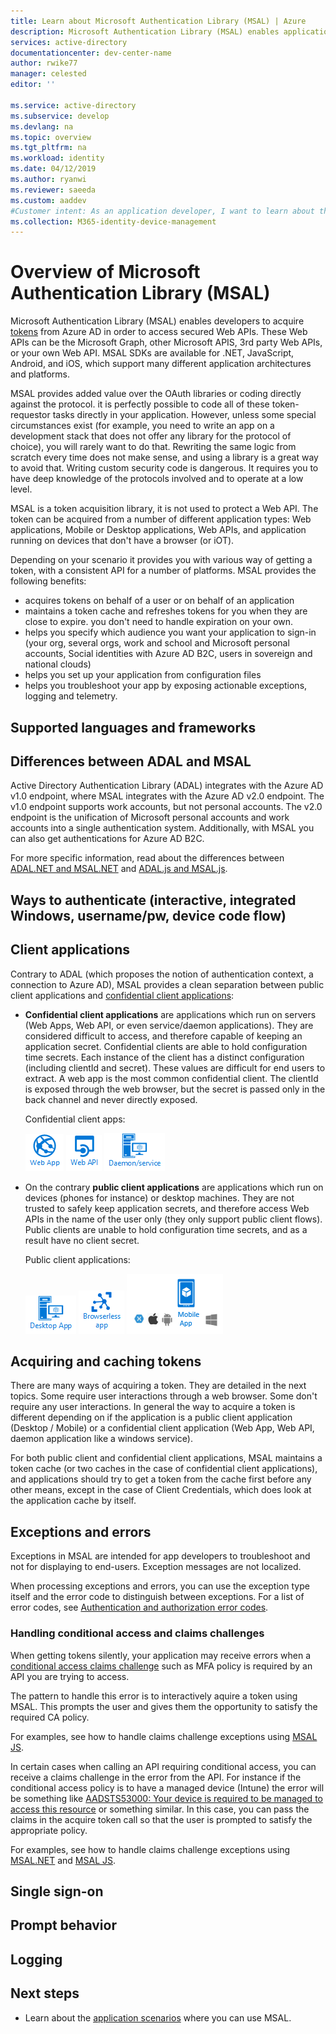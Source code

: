 ```yaml
---
title: Learn about Microsoft Authentication Library (MSAL) | Azure
description: Microsoft Authentication Library (MSAL) enables application developers to acquire tokens in order to call secured Web APIs. These Web APIs can be the Microsoft Graph, other Microsoft APIS, third party Web APIs, or your own Web API. MSAL supports multiple application architectures and platforms.
services: active-directory
documentationcenter: dev-center-name
author: rwike77
manager: celested
editor: ''

ms.service: active-directory
ms.subservice: develop
ms.devlang: na
ms.topic: overview
ms.tgt_pltfrm: na
ms.workload: identity
ms.date: 04/12/2019
ms.author: ryanwi
ms.reviewer: saeeda
ms.custom: aaddev
#Customer intent: As an application developer, I want to learn about the Microsoft Authentication Library so I can decide if this platform meets my application development needs and requirements.
ms.collection: M365-identity-device-management
---
```


# Overview of Microsoft Authentication Library (MSAL)
Microsoft Authentication Library (MSAL) enables developers to acquire [tokens](active-directory-dev-glossary.md#security-token) from Azure AD in order to access secured Web APIs. These Web APIs can be the Microsoft Graph, other Microsoft APIS, 3rd party Web APIs, or your own Web API. MSAL SDKs are available for .NET, JavaScript, Android, and iOS, which support many different application architectures and platforms.

MSAL provides added value over the OAuth libraries or coding directly against the protocol. it is perfectly possible to code all of these token-requestor tasks directly in your application.   However, unless some special circumstances exist (for example, you need to write an app on a development stack that does not offer any library for the protocol of choice), you will rarely want to do that.  Rewriting the same logic from scratch every time does not make sense, and using a library is a great way to avoid that.  Writing custom security code is dangerous. It requires you to have deep knowledge of the protocols involved and to operate at a low level.

MSAL is a token acquisition library, it is not used to protect a Web API. The token can be acquired from a number of different application types: Web applications, Mobile or Desktop applications, Web APIs, and application running on devices that don't have a browser (or iOT). 

Depending on your scenario it provides you with various way of getting a token, with a consistent API for a number of platforms. MSAL provides the following benefits:

* acquires tokens on behalf of a user or on behalf of an application
* maintains a token cache and refreshes tokens for you when they are close to expire. you don't need to handle expiration on your own.
* helps you specify which audience you want your application to sign-in (your org, several orgs, work and school and Microsoft personal accounts, Social identities with Azure AD B2C, users in sovereign and national clouds)
* helps you set up your application from configuration files
* helps you troubleshoot your app by exposing actionable exceptions, logging and telemetry.

## Supported languages and frameworks

## Differences between ADAL and MSAL
Active Directory Authentication Library (ADAL) integrates with the Azure AD v1.0 endpoint, where MSAL integrates with the Azure AD v2.0 endpoint. The v1.0 endpoint supports work accounts, but not personal accounts. The v2.0 endpoint is the unification of Microsoft personal accounts and work accounts into a single authentication system. Additionally, with MSAL you can also get authentications for Azure AD B2C.

For more specific information, read about the differences between [ADAL.NET and MSAL.NET](msal-compare-msaldotnet-and-adaldotnet.md) and [ADAL.js and MSAL.js](msal-compare-msaljs-and-adaljs.md).

## Ways to authenticate (interactive, integrated Windows, username/pw, device code flow)

## Client applications
Contrary to ADAL (which proposes the notion of authentication context, a connection to Azure AD), MSAL provides a clean separation between public client applications and [confidential client applications](https://tools.ietf.org/html/rfc6749):

* **Confidential client applications** are applications which run on servers (Web Apps, Web API, or even service/daemon applications). They are considered difficult to access, and therefore capable of keeping an application secret. Confidential clients are able to hold configuration time secrets. Each instance of the client has a distinct configuration (including clientId and secret). These values are difficult for end users to extract. A web app is the most common confidential client. The clientId is exposed through the web browser, but the secret is passed only in the back channel and never directly exposed. 

   Confidential client apps:

   ![image](./media/msal-overview/WebApp.png) ![image](./media/msal-overview/WebAPI.png) ![image](./media/msal-overview/DaemonService.png)

* On the contrary **public client applications** are applications which run on devices (phones for instance) or desktop machines. They are not trusted to safely keep application secrets, and therefore access Web APIs in the name of the user only (they only support public client flows). Public clients are unable to hold configuration time secrets, and as a result have no client secret.

  Public client applications:

  ![image](./media/msal-overview/DesktopApp.png)  ![image](./media/msal-overview/BrowserlessApp.png)
  ![image](./media/msal-overview/MobileApp.png)

## Acquiring and caching tokens
There are many ways of acquiring a token. They are detailed in the next topics. Some require user interactions through a web browser. Some don't require any user interactions. In general the way to acquire a token is different depending on if the application is a public client application (Desktop / Mobile) or a confidential client application (Web App, Web API, daemon application like a windows service).

For both public client and confidential client applications, MSAL maintains a token cache (or two caches in the case of confidential client applications), and applications should try to get a token from the cache first before any other means, except in the case of Client Credentials, which does look at the application cache by itself.

## Exceptions and errors
Exceptions in MSAL are intended for app developers to troubleshoot and not for displaying to end-users. Exception messages are not localized.

When processing exceptions and errors, you can use the exception type itself and the error code to distinguish between exceptions.  For a list of error codes, see [Authentication and authorization error codes](reference-aadsts-error-codes.md).

### Handling conditional access and claims challenges
When getting tokens silently, your application may receive errors when a [conditional access claims challenge](conditional-access-dev-guide.md#scenario-single-page-app-spa-using-adaljs) such as MFA policy is required by an API you are trying to access.

The pattern to handle this error is to interactively aquire a token using MSAL. This prompts the user and gives them the opportunity to satisfy the required CA policy.

For examples, see how to handle claims challenge exceptions using [MSAL JS](msaljs-handle-conditional-access.md).

In certain cases when calling an API requiring conditional access, you can receive a claims challenge in the error from the API. For instance if the conditional access policy is to have a managed device (Intune) the error will be something like [AADSTS53000: Your device is required to be managed to access this resource](reference-aadsts-error-codes.md) or something similar. In this case, you can pass the claims in the acquire token call so that the user is prompted to satisfy the appropriate policy.

For examples, see how to handle claims challenge exceptions using [MSAL.NET](msaldotnet-handle-claims-challenge.md) and [MSAL JS](msaljs-handle-claims-challenge.md).

## Single sign-on
## Prompt behavior
## Logging               


## Next steps
* Learn about the [application scenarios](v2-scenarios-overview.md) where you can use MSAL.